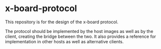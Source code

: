 
x-board-protocol
================

This repository is for the design of the x-board protocol.

The protocol should be implemented by the host images as well as by the client,
creating the bridge between the two. It also provides a reference for 
implementation in other hosts as well as alternative clients.